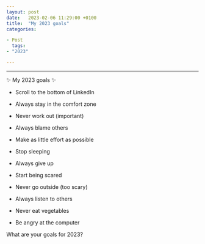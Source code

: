 ```yaml
---
layout: post
date:   2023-02-06 11:29:00 +0100
title:  "My 2023 goals"
categories:

- Post
  tags:
- "2023"

---
```

<hr>


✨ My 2023 goals ✨

- Scroll to the bottom of LinkedIn

- Always stay in the comfort zone

- Never work out (important)

<!--end_excerpt-->

- Always blame others

- Make as little effort as possible

- Stop sleeping

- Always give up

- Start being scared

- Never go outside (too scary)

- Always listen to others

- Never eat vegetables

- Be angry at the computer

What are your goals for 2023?